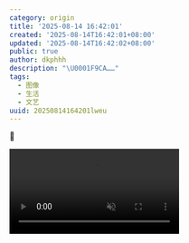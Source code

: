 ```yaml
---
category: origin
title: '2025-08-14 16:42:01'
created: '2025-08-14T16:42:01+08:00'
updated: '2025-08-14T16:42:02+08:00'
public: true
author: dkphhh
description: "\U0001F9CA……"
tags:
  - 图像
  - 生活
  - 文艺
uuid: 20250814164201lweu
---
```


🧊

<video preload="metadata" controls muted src="https://img.dkphhh.me/2025081416420108uo.mov#t=0.001"></video>
